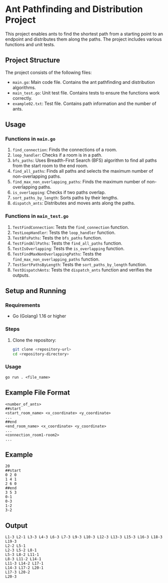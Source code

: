 # Ant Pathfinding and Distribution Project

This project enables ants to find the shortest path from a starting point to an endpoint and distributes them along the paths. The project includes various functions and unit tests.

## Project Structure

The project consists of the following files:

- `main.go`: Main code file. Contains the ant pathfinding and distribution algorithms.
- `main_test.go`: Unit test file. Contains tests to ensure the functions work correctly.
- `example02.txt`: Test file. Contains path information and the number of ants.

## Usage

### Functions in `main.go`

1. `find_connection`: Finds the connections of a room.
2. `loop_handler`: Checks if a room is in a path.
3. `bfs_paths`: Uses Breadth-First Search (BFS) algorithm to find all paths from the start room to the end room.
4. `find_all_paths`: Finds all paths and selects the maximum number of non-overlapping paths.
5. `find_max_non_overlapping_paths`: Finds the maximum number of non-overlapping paths.
6. `is_overlapping`: Checks if two paths overlap.
7. `sort_paths_by_length`: Sorts paths by their lengths.
8. `dispatch_ants`: Distributes and moves ants along the paths.

### Functions in `main_test.go`

1. `TestFindConnection`: Tests the `find_connection` function.
2. `TestLoopHandler`: Tests the `loop_handler` function.
3. `TestBfsPaths`: Tests the `bfs_paths` function.
4. `TestFindAllPaths`: Tests the `find_all_paths` function.
5. `TestIsOverlapping`: Tests the `is_overlapping` function.
6. `TestFindMaxNonOverlappingPaths`: Tests the `find_max_non_overlapping_paths` function.
7. `TestSortPathsByLength`: Tests the `sort_paths_by_length` function.
8. `TestDispatchAnts`: Tests the `dispatch_ants` function and verifies the outputs.

## Setup and Running

### Requirements

- Go (Golang) 1.16 or higher

### Steps

1. Clone the repository:
   ```bash
   git clone <repository-url>
   cd <repository-directory>

### Usage

```
go run . <file_name>
```

## Example File Format

```
<number_of_ants>
##start
<start_room_name> <x_coordinate> <y_coordinate>
...
##end
<end_room_name> <x_coordinate> <y_coordinate>
...
<connection_room1-room2>
...
```

## Example

```
20
##start
0 2 0
1 4 1
2 6 0
##end
3 5 3
0-1
0-3
1-2
3-2
```

## Output

```
L1-3 L2-1 L3-3 L4-3 L6-3 L7-3 L9-3 L10-3 L12-3 L13-3 L15-3 L16-3 L18-3 L19-3
L2-2 L5-1
L2-3 L5-2 L8-1
L5-3 L8-2 L11-1
L8-3 L11-2 L14-1
L11-3 L14-2 L17-1
L14-3 L17-2 L20-1
L17-3 L20-2
L20-3
```

